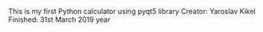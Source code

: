 This is my first Python calculator using pyqt5 library
Creator: Yaroslav Kikel
Finished: 31st March 2019 year